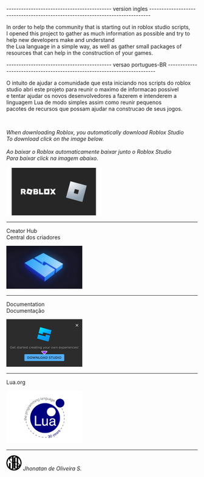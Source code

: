 -------------------------------------------  version ingles  ------------------------------------------------------------------------------
<p>
  In order to help the community that is starting out in roblox studio scripts, <br>I opened this project to gather as much information as possible and try to help new developers make and understand<br> the Lua language in a simple way, as well as gather small packages of resources that can help in the construction of your games.
</p>
-------------------------------------------  versao portugues-BR  -------------------------------------------------------------------------
<p>
  O intuito de ajudar a comunidade que esta iniciando nos scripts do roblox studio abri este projeto para reunir  o maximo de informacao possivel<br> e tentar ajudar os novos desenvolvedores a fazerem e intenderem a linguagem Lua de modo simples assim como reunir pequenos<br> pacotes de recursos que possam ajudar na construcao de seus jogos.
</p><br>


<i>When downloading Roblox, you automatically download Roblox Studio<br>To download click on the image below.</i><br><br>
<i>Ao baixar o Roblox automaticamente baixar junto o Roblox Studio<br>Para baixar click na imagem abaixo.</i><br><br>
<a href="https://www.roblox.com/download" target="_blank"><img src="/srcReadme/LogoRoblox.png" style="width: 250px;" ></a>
<hr>

<p>
  Creator Hub<br>
  Central dos criadores
</P>
  <a href="https://create.roblox.com/" target="_blank" ><img src="/srcReadme/script-roblox-studio.jpeg" style="width: 200px;"></a>
<hr>

<p>
  Documentation<br>
  Documentação
</p>
 <a href="https://create.roblox.com/docs/pt-br" target="_blank"><img src="/srcReadme/RobloxStudio.png" style="width: 200px;"></a>
<hr>

<p>
  Lua.org
</p>
<a href="https://lua.org/" target="_blank"><img src="/srcReadme/LogoLua-1.png" style="width: 200px;"></a>
<hr>


<p>
<img src="/src/logo.PNG" style="width: 40px;">
<i>Jhonatan de Oliveira S.</i>
</p>